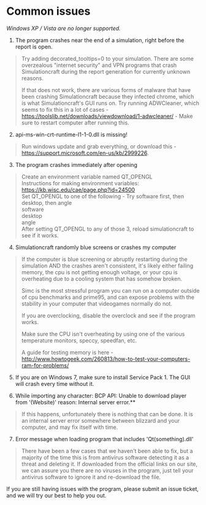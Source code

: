 # Common issues

*Windows XP / Vista are no longer supported.*

1. The program crashes near the end of a simulation, right before the report is open. 
> Try adding     decorated_tooltips=0   to your simulation. There are some overzealous "internet security" and VPN programs that crash Simulationcraft during the report generation for currently unknown reasons.
>
> If that does not work, there are various forms of malware that have been crashing Simulationcraft because they infected chrome, which is what Simulationcraft's GUI runs on.
> Try running ADWCleaner, which seems to fix this in a lot of cases - https://toolslib.net/downloads/viewdownload/1-adwcleaner/ - Make sure to restart computer after running this.
 
2. api-ms-win-crt-runtime-l1-1-0.dll is missing!
>  Run windows update and grab everything, or download this - https://support.microsoft.com/en-us/kb/2999226.

3. The program crashes immediately after opening
> Create an environment variable named QT_OPENGL  
> Instructions for making environment variables: https://kb.wisc.edu/cae/page.php?id=24500  
> Set QT_OPENGL to one of the following - Try software first, then desktop, then angle  
> software  
> desktop  
> angle  
> After setting QT_OPENGL to any of those 3, reload simulationcraft to see if it works.

4. Simulationcraft randomly blue screens or crashes my computer
>If the computer is blue screening or abruptly restarting during the simulation AND the crashes aren't consistent, it's likely either failing memory, the cpu is not getting enough voltage, or your cpu is overheating due to a cooling system that has somehow broken.
>
>Simc is the most stressful program you can run on a computer outside of cpu benchmarks and prime95, and can expose problems with the stability in your computer that videogames normally do not. 
>
>If you are overclocking, disable the overclock and see if the program works.
>
>Make sure the CPU isn't overheating by using one of the various temperature monitors, speccy, speedfan, etc. 
>
>A guide for testing memory is here - http://www.howtogeek.com/260813/how-to-test-your-computers-ram-for-problems/

5. If you are on Windows 7, make sure to install Service Pack 1. The GUI will crash every time without it.

6. While importing any character: BCP API: Unable to download player from '(Website)' reason: Internal server error.**
> If this happens, unfortunately there is nothing that can be done. It is an internal server error somewhere between blizzard and your computer, and may fix itself with time.

7. Error message when loading program that includes 'Qt(something).dll'
> There have been a few cases that we haven't been able to fix, but a majority of the time this is from antivirus software detecting it as a threat and deleting it. If downloaded from the official links on our site, we can assure you there are no viruses in the program, just tell your antivirus software to ignore it and re-download the file.

If you are still having issues with the program, please submit an issue ticket, and we will try our best to help you out.